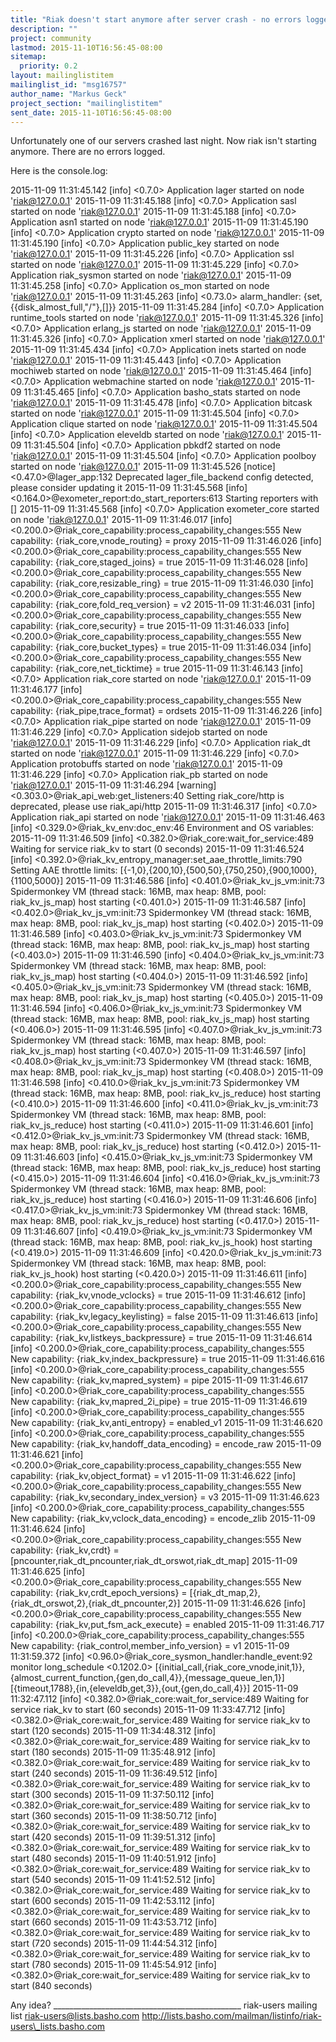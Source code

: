 ```yaml
---
title: "Riak doesn't start anymore after server crash - no errors logged"
description: ""
project: community
lastmod: 2015-11-10T16:56:45-08:00
sitemap:
  priority: 0.2
layout: mailinglistitem
mailinglist_id: "msg16757"
author_name: "Markus Geck"
project_section: "mailinglistitem"
sent_date: 2015-11-10T16:56:45-08:00
---
```



 Unfortunately one of our servers crashed last night. Now riak isn't starting 
anymore. There are no errors logged.

Here is the console.log:

2015-11-09 11:31:45.142 [info] <0.7.0> Application lager started on node 
'riak@127.0.0.1'
2015-11-09 11:31:45.188 [info] <0.7.0> Application sasl started on node 
'riak@127.0.0.1'
2015-11-09 11:31:45.188 [info] <0.7.0> Application asn1 started on node 
'riak@127.0.0.1'
2015-11-09 11:31:45.190 [info] <0.7.0> Application crypto started on node 
'riak@127.0.0.1'
2015-11-09 11:31:45.190 [info] <0.7.0> Application public\_key started on node 
'riak@127.0.0.1'
2015-11-09 11:31:45.226 [info] <0.7.0> Application ssl started on node 
'riak@127.0.0.1'
2015-11-09 11:31:45.229 [info] <0.7.0> Application riak\_sysmon started on node 
'riak@127.0.0.1'
2015-11-09 11:31:45.258 [info] <0.7.0> Application os\_mon started on node 
'riak@127.0.0.1'
2015-11-09 11:31:45.263 [info] <0.73.0> alarm\_handler: 
{set,{{disk\_almost\_full,"/"},[]}}
2015-11-09 11:31:45.284 [info] <0.7.0> Application runtime\_tools started on 
node 'riak@127.0.0.1'
2015-11-09 11:31:45.326 [info] <0.7.0> Application erlang\_js started on node 
'riak@127.0.0.1'
2015-11-09 11:31:45.326 [info] <0.7.0> Application xmerl started on node 
'riak@127.0.0.1'
2015-11-09 11:31:45.434 [info] <0.7.0> Application inets started on node 
'riak@127.0.0.1'
2015-11-09 11:31:45.443 [info] <0.7.0> Application mochiweb started on node 
'riak@127.0.0.1'
2015-11-09 11:31:45.464 [info] <0.7.0> Application webmachine started on node 
'riak@127.0.0.1'
2015-11-09 11:31:45.465 [info] <0.7.0> Application basho\_stats started on node 
'riak@127.0.0.1'
2015-11-09 11:31:45.478 [info] <0.7.0> Application bitcask started on node 
'riak@127.0.0.1'
2015-11-09 11:31:45.504 [info] <0.7.0> Application clique started on node 
'riak@127.0.0.1'
2015-11-09 11:31:45.504 [info] <0.7.0> Application eleveldb started on node 
'riak@127.0.0.1'
2015-11-09 11:31:45.504 [info] <0.7.0> Application pbkdf2 started on node 
'riak@127.0.0.1'
2015-11-09 11:31:45.504 [info] <0.7.0> Application poolboy started on node 
'riak@127.0.0.1'
2015-11-09 11:31:45.526 [notice] <0.47.0>@lager\_app:132 Deprecated 
lager\_file\_backend config detected, please consider updating it
2015-11-09 11:31:45.568 [info] <0.164.0>@exometer\_report:do\_start\_reporters:613 
Starting reporters with []
2015-11-09 11:31:45.568 [info] <0.7.0> Application exometer\_core started on 
node 'riak@127.0.0.1'
2015-11-09 11:31:46.017 [info] 
<0.200.0>@riak\_core\_capability:process\_capability\_changes:555 New capability: 
{riak\_core,vnode\_routing} = proxy
2015-11-09 11:31:46.026 [info] 
<0.200.0>@riak\_core\_capability:process\_capability\_changes:555 New capability: 
{riak\_core,staged\_joins} = true
2015-11-09 11:31:46.028 [info] 
<0.200.0>@riak\_core\_capability:process\_capability\_changes:555 New capability: 
{riak\_core,resizable\_ring} = true
2015-11-09 11:31:46.030 [info] 
<0.200.0>@riak\_core\_capability:process\_capability\_changes:555 New capability: 
{riak\_core,fold\_req\_version} = v2
2015-11-09 11:31:46.031 [info] 
<0.200.0>@riak\_core\_capability:process\_capability\_changes:555 New capability: 
{riak\_core,security} = true
2015-11-09 11:31:46.033 [info] 
<0.200.0>@riak\_core\_capability:process\_capability\_changes:555 New capability: 
{riak\_core,bucket\_types} = true
2015-11-09 11:31:46.034 [info] 
<0.200.0>@riak\_core\_capability:process\_capability\_changes:555 New capability: 
{riak\_core,net\_ticktime} = true
2015-11-09 11:31:46.143 [info] <0.7.0> Application riak\_core started on node 
'riak@127.0.0.1'
2015-11-09 11:31:46.177 [info] 
<0.200.0>@riak\_core\_capability:process\_capability\_changes:555 New capability: 
{riak\_pipe,trace\_format} = ordsets
2015-11-09 11:31:46.226 [info] <0.7.0> Application riak\_pipe started on node 
'riak@127.0.0.1'
2015-11-09 11:31:46.229 [info] <0.7.0> Application sidejob started on node 
'riak@127.0.0.1'
2015-11-09 11:31:46.229 [info] <0.7.0> Application riak\_dt started on node 
'riak@127.0.0.1'
2015-11-09 11:31:46.229 [info] <0.7.0> Application protobuffs started on node 
'riak@127.0.0.1'
2015-11-09 11:31:46.229 [info] <0.7.0> Application riak\_pb started on node 
'riak@127.0.0.1'
2015-11-09 11:31:46.294 [warning] <0.303.0>@riak\_api\_web:get\_listeners:40 
Setting riak\_core/http is deprecated, please use riak\_api/http
2015-11-09 11:31:46.317 [info] <0.7.0> Application riak\_api started on node 
'riak@127.0.0.1'
2015-11-09 11:31:46.463 [info] <0.329.0>@riak\_kv\_env:doc\_env:46 Environment and 
OS variables:
2015-11-09 11:31:46.509 [info] <0.382.0>@riak\_core:wait\_for\_service:489 Waiting 
for service riak\_kv to start (0 seconds)
2015-11-09 11:31:46.524 [info] 
<0.392.0>@riak\_kv\_entropy\_manager:set\_aae\_throttle\_limits:790 Setting AAE 
throttle limits: [{-1,0},{200,10},{500,50},{750,250},{900,1000},{1100,5000}]
2015-11-09 11:31:46.586 [info] <0.401.0>@riak\_kv\_js\_vm:init:73 Spidermonkey VM 
(thread stack: 16MB, max heap: 8MB, pool: riak\_kv\_js\_map) host starting 
(<0.401.0>)
2015-11-09 11:31:46.587 [info] <0.402.0>@riak\_kv\_js\_vm:init:73 Spidermonkey VM 
(thread stack: 16MB, max heap: 8MB, pool: riak\_kv\_js\_map) host starting 
(<0.402.0>)
2015-11-09 11:31:46.589 [info] <0.403.0>@riak\_kv\_js\_vm:init:73 Spidermonkey VM 
(thread stack: 16MB, max heap: 8MB, pool: riak\_kv\_js\_map) host starting 
(<0.403.0>)
2015-11-09 11:31:46.590 [info] <0.404.0>@riak\_kv\_js\_vm:init:73 Spidermonkey VM 
(thread stack: 16MB, max heap: 8MB, pool: riak\_kv\_js\_map) host starting 
(<0.404.0>)
2015-11-09 11:31:46.592 [info] <0.405.0>@riak\_kv\_js\_vm:init:73 Spidermonkey VM 
(thread stack: 16MB, max heap: 8MB, pool: riak\_kv\_js\_map) host starting 
(<0.405.0>)
2015-11-09 11:31:46.594 [info] <0.406.0>@riak\_kv\_js\_vm:init:73 Spidermonkey VM 
(thread stack: 16MB, max heap: 8MB, pool: riak\_kv\_js\_map) host starting 
(<0.406.0>)
2015-11-09 11:31:46.595 [info] <0.407.0>@riak\_kv\_js\_vm:init:73 Spidermonkey VM 
(thread stack: 16MB, max heap: 8MB, pool: riak\_kv\_js\_map) host starting 
(<0.407.0>)
2015-11-09 11:31:46.597 [info] <0.408.0>@riak\_kv\_js\_vm:init:73 Spidermonkey VM 
(thread stack: 16MB, max heap: 8MB, pool: riak\_kv\_js\_map) host starting 
(<0.408.0>)
2015-11-09 11:31:46.598 [info] <0.410.0>@riak\_kv\_js\_vm:init:73 Spidermonkey VM 
(thread stack: 16MB, max heap: 8MB, pool: riak\_kv\_js\_reduce) host starting 
(<0.410.0>)
2015-11-09 11:31:46.600 [info] <0.411.0>@riak\_kv\_js\_vm:init:73 Spidermonkey VM 
(thread stack: 16MB, max heap: 8MB, pool: riak\_kv\_js\_reduce) host starting 
(<0.411.0>)
2015-11-09 11:31:46.601 [info] <0.412.0>@riak\_kv\_js\_vm:init:73 Spidermonkey VM 
(thread stack: 16MB, max heap: 8MB, pool: riak\_kv\_js\_reduce) host starting 
(<0.412.0>)
2015-11-09 11:31:46.603 [info] <0.415.0>@riak\_kv\_js\_vm:init:73 Spidermonkey VM 
(thread stack: 16MB, max heap: 8MB, pool: riak\_kv\_js\_reduce) host starting 
(<0.415.0>)
2015-11-09 11:31:46.604 [info] <0.416.0>@riak\_kv\_js\_vm:init:73 Spidermonkey VM 
(thread stack: 16MB, max heap: 8MB, pool: riak\_kv\_js\_reduce) host starting 
(<0.416.0>)
2015-11-09 11:31:46.606 [info] <0.417.0>@riak\_kv\_js\_vm:init:73 Spidermonkey VM 
(thread stack: 16MB, max heap: 8MB, pool: riak\_kv\_js\_reduce) host starting 
(<0.417.0>)
2015-11-09 11:31:46.607 [info] <0.419.0>@riak\_kv\_js\_vm:init:73 Spidermonkey VM 
(thread stack: 16MB, max heap: 8MB, pool: riak\_kv\_js\_hook) host starting 
(<0.419.0>)
2015-11-09 11:31:46.609 [info] <0.420.0>@riak\_kv\_js\_vm:init:73 Spidermonkey VM 
(thread stack: 16MB, max heap: 8MB, pool: riak\_kv\_js\_hook) host starting 
(<0.420.0>)
2015-11-09 11:31:46.611 [info] 
<0.200.0>@riak\_core\_capability:process\_capability\_changes:555 New capability: 
{riak\_kv,vnode\_vclocks} = true
2015-11-09 11:31:46.612 [info] 
<0.200.0>@riak\_core\_capability:process\_capability\_changes:555 New capability: 
{riak\_kv,legacy\_keylisting} = false
2015-11-09 11:31:46.613 [info] 
<0.200.0>@riak\_core\_capability:process\_capability\_changes:555 New capability: 
{riak\_kv,listkeys\_backpressure} = true
2015-11-09 11:31:46.614 [info] 
<0.200.0>@riak\_core\_capability:process\_capability\_changes:555 New capability: 
{riak\_kv,index\_backpressure} = true
2015-11-09 11:31:46.616 [info] 
<0.200.0>@riak\_core\_capability:process\_capability\_changes:555 New capability: 
{riak\_kv,mapred\_system} = pipe
2015-11-09 11:31:46.617 [info] 
<0.200.0>@riak\_core\_capability:process\_capability\_changes:555 New capability: 
{riak\_kv,mapred\_2i\_pipe} = true
2015-11-09 11:31:46.619 [info] 
<0.200.0>@riak\_core\_capability:process\_capability\_changes:555 New capability: 
{riak\_kv,anti\_entropy} = enabled\_v1
2015-11-09 11:31:46.620 [info] 
<0.200.0>@riak\_core\_capability:process\_capability\_changes:555 New capability: 
{riak\_kv,handoff\_data\_encoding} = encode\_raw
2015-11-09 11:31:46.621 [info] 
<0.200.0>@riak\_core\_capability:process\_capability\_changes:555 New capability: 
{riak\_kv,object\_format} = v1
2015-11-09 11:31:46.622 [info] 
<0.200.0>@riak\_core\_capability:process\_capability\_changes:555 New capability: 
{riak\_kv,secondary\_index\_version} = v3
2015-11-09 11:31:46.623 [info] 
<0.200.0>@riak\_core\_capability:process\_capability\_changes:555 New capability: 
{riak\_kv,vclock\_data\_encoding} = encode\_zlib
2015-11-09 11:31:46.624 [info] 
<0.200.0>@riak\_core\_capability:process\_capability\_changes:555 New capability: 
{riak\_kv,crdt} = [pncounter,riak\_dt\_pncounter,riak\_dt\_orswot,riak\_dt\_map]
2015-11-09 11:31:46.625 [info] 
<0.200.0>@riak\_core\_capability:process\_capability\_changes:555 New capability: 
{riak\_kv,crdt\_epoch\_versions} = 
[{riak\_dt\_map,2},{riak\_dt\_orswot,2},{riak\_dt\_pncounter,2}]
2015-11-09 11:31:46.626 [info] 
<0.200.0>@riak\_core\_capability:process\_capability\_changes:555 New capability: 
{riak\_kv,put\_fsm\_ack\_execute} = enabled
2015-11-09 11:31:46.717 [info] 
<0.200.0>@riak\_core\_capability:process\_capability\_changes:555 New capability: 
{riak\_control,member\_info\_version} = v1
2015-11-09 11:31:59.372 [info] 
<0.96.0>@riak\_core\_sysmon\_handler:handle\_event:92 monitor long\_schedule 
<0.1202.0> 
[{initial\_call,{riak\_core\_vnode,init,1}},{almost\_current\_function,{gen,do\_call,4}},{message\_queue\_len,1}]
 [{timeout,1788},{in,{eleveldb,get,3}},{out,{gen,do\_call,4}}]
2015-11-09 11:32:47.112 [info] <0.382.0>@riak\_core:wait\_for\_service:489 Waiting 
for service riak\_kv to start (60 seconds)
2015-11-09 11:33:47.712 [info] <0.382.0>@riak\_core:wait\_for\_service:489 Waiting 
for service riak\_kv to start (120 seconds)
2015-11-09 11:34:48.312 [info] <0.382.0>@riak\_core:wait\_for\_service:489 Waiting 
for service riak\_kv to start (180 seconds)
2015-11-09 11:35:48.912 [info] <0.382.0>@riak\_core:wait\_for\_service:489 Waiting 
for service riak\_kv to start (240 seconds)
2015-11-09 11:36:49.512 [info] <0.382.0>@riak\_core:wait\_for\_service:489 Waiting 
for service riak\_kv to start (300 seconds)
2015-11-09 11:37:50.112 [info] <0.382.0>@riak\_core:wait\_for\_service:489 Waiting 
for service riak\_kv to start (360 seconds)
2015-11-09 11:38:50.712 [info] <0.382.0>@riak\_core:wait\_for\_service:489 Waiting 
for service riak\_kv to start (420 seconds)
2015-11-09 11:39:51.312 [info] <0.382.0>@riak\_core:wait\_for\_service:489 Waiting 
for service riak\_kv to start (480 seconds)
2015-11-09 11:40:51.912 [info] <0.382.0>@riak\_core:wait\_for\_service:489 Waiting 
for service riak\_kv to start (540 seconds)
2015-11-09 11:41:52.512 [info] <0.382.0>@riak\_core:wait\_for\_service:489 Waiting 
for service riak\_kv to start (600 seconds)
2015-11-09 11:42:53.112 [info] <0.382.0>@riak\_core:wait\_for\_service:489 Waiting 
for service riak\_kv to start (660 seconds)
2015-11-09 11:43:53.712 [info] <0.382.0>@riak\_core:wait\_for\_service:489 Waiting 
for service riak\_kv to start (720 seconds)
2015-11-09 11:44:54.312 [info] <0.382.0>@riak\_core:wait\_for\_service:489 Waiting 
for service riak\_kv to start (780 seconds)
2015-11-09 11:45:54.912 [info] <0.382.0>@riak\_core:wait\_for\_service:489 Waiting 
for service riak\_kv to start (840 seconds)

Any idea?
\_\_\_\_\_\_\_\_\_\_\_\_\_\_\_\_\_\_\_\_\_\_\_\_\_\_\_\_\_\_\_\_\_\_\_\_\_\_\_\_\_\_\_\_\_\_\_
riak-users mailing list
riak-users@lists.basho.com
http://lists.basho.com/mailman/listinfo/riak-users\_lists.basho.com

